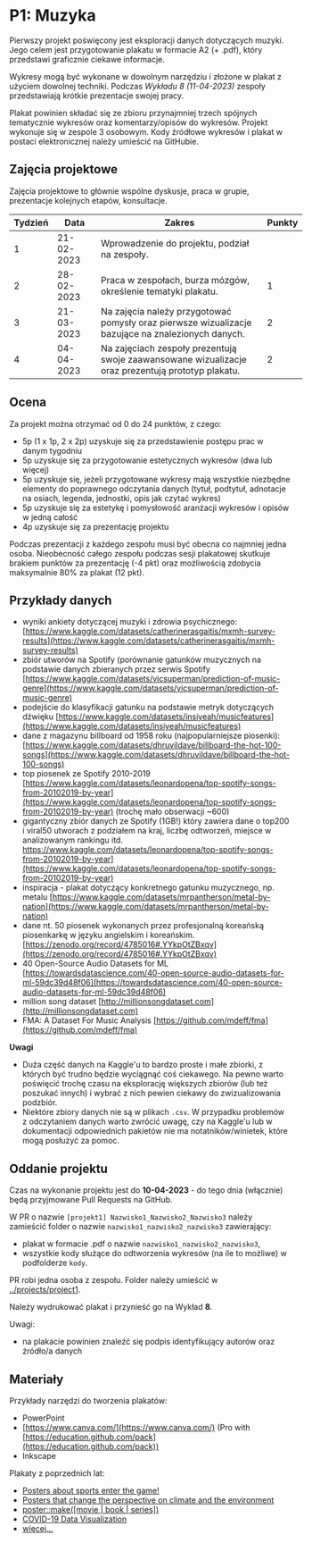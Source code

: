 # P1: Muzyka

Pierwszy projekt poświęcony jest eksploracji danych dotyczących muzyki. Jego celem jest przygotowanie plakatu w formacie A2 (+ .pdf), który przedstawi graficznie ciekawe informacje.

Wykresy mogą być wykonane w dowolnym narzędziu i złożone w plakat z użyciem dowolnej techniki. Podczas *Wykładu 8 (11-04-2023)* zespoły przedstawiają krótkie prezentacje swojej pracy.

Plakat powinien składać się ze zbioru przynajmniej trzech spójnych tematycznie wykresów oraz komentarzy/opisów do wykresów. Projekt wykonuje się w zespole 3 osobowym. Kody źródłowe wykresów i plakat w postaci elektronicznej należy umieścić na GitHubie.

## Zajęcia projektowe

Zajęcia projektowe to głównie wspólne dyskusje, praca w grupie, prezentacje kolejnych etapów, konsultacje.

<table style="undefined;table-layout: fixed; width: 526px">
<colgroup>
<col style="width: 59.116667px">
<col style="width: 82.116667px">
<col style="width: 331.116667px">
<col style="width: 54.116667px">
</colgroup>
<thead>
  <tr>
    <th>Tydzień</th>
    <th>Data</th>
    <th>Zakres</th>
    <th>Punkty</th>
  </tr>
</thead>
<tbody>
  <tr>
    <td>1</td>
    <td>21-02-2023</td>
    <td>Wprowadzenie do projektu, podział na zespoły.</td>
    <td></td>
  </tr>
  <tr>
    <td>2</td>
    <td>28-02-2023</td>
    <td>Praca w zespołach, burza mózgów, określenie tematyki plakatu.</td>
    <td>1</td>
  </tr>
  <tr>
    <td>3</td>
    <td>21-03-2023</td>
    <td>Na zajęcia należy przygotować pomysły oraz pierwsze wizualizacje bazujące na znalezionych danych.</td>
    <td>2</td>
  </tr>
  <tr>
    <td>4</td>
    <td>04-04-2023</td>
    <td>Na zajęciach zespoły prezentują swoje zaawansowane wizualizacje oraz  prezentują prototyp plakatu. </td>
    <td>2</td>
  </tr>
 
</tbody>
</table>

## Ocena

Za projekt można otrzymać od 0 do 24 punktów, z czego:

-   5p (1 x 1p, 2 x 2p) uzyskuje się za przedstawienie postępu prac w danym tygodniu
-   5p uzyskuje się za przygotowanie estetycznych wykresów (dwa lub więcej)
-   5p uzyskuje się, jeżeli przygotowane wykresy mają wszystkie niezbędne elementy do poprawnego odczytania danych (tytuł, podtytuł, adnotacje na osiach, legenda, jednostki, opis jak czytać wykres)
-   5p uzyskuje się za estetykę i pomysłowość aranżacji wykresów i opisów w jedną całość
-   4p uzyskuje się za prezentację projektu

Podczas prezentacji z każdego zespołu musi być obecna co najmniej jedna osoba. Nieobecność całego zespołu podczas sesji plakatowej skutkuje brakiem punktów za prezentację (-4 pkt) oraz możliwością zdobycia maksymalnie 80% za plakat (12 pkt).

## Przykłady danych

- wyniki ankiety dotyczącej muzyki i zdrowia psychicznego:
[https://www.kaggle.com/datasets/catherinerasgaitis/mxmh-survey-results](https://www.kaggle.com/datasets/catherinerasgaitis/mxmh-survey-results)
- zbiór utworów na Spotify (porównanie gatunków muzycznych na podstawie danych zbieranych przez serwis Spotify
[https://www.kaggle.com/datasets/vicsuperman/prediction-of-music-genre](https://www.kaggle.com/datasets/vicsuperman/prediction-of-music-genre)
- podejście do klasyfikacji gatunku na podstawie metryk dotyczących dźwięku
[https://www.kaggle.com/datasets/insiyeah/musicfeatures](https://www.kaggle.com/datasets/insiyeah/musicfeatures)
- dane z magazynu billboard od 1958 roku (najpopularniejsze piosenki): [](https://www.kaggle.com/datasets/dhruvildave/billboard-the-hot-100-songs)[https://www.kaggle.com/datasets/dhruvildave/billboard-the-hot-100-songs](https://www.kaggle.com/datasets/dhruvildave/billboard-the-hot-100-songs)
- top piosenek ze Spotify 2010-2019
[https://www.kaggle.com/datasets/leonardopena/top-spotify-songs-from-20102019-by-year](https://www.kaggle.com/datasets/leonardopena/top-spotify-songs-from-20102019-by-year) (trochę mało obserwacji ~600)
- gigantyczny zbiór danych ze Spotify (1GB!) który zawiera dane o top200 i viral50 utworach z podziałem na kraj, liczbę odtworzeń, miejsce w analizowanym rankingu itd.
https://www.kaggle.com/datasets/leonardopena/top-spotify-songs-from-20102019-by-year](https://www.kaggle.com/datasets/leonardopena/top-spotify-songs-from-20102019-by-year)
- inspiracja - plakat dotyczący konkretnego gatunku muzycznego, np. metalu
[https://www.kaggle.com/datasets/mrpantherson/metal-by-nation](https://www.kaggle.com/datasets/mrpantherson/metal-by-nation)
- dane nt. 50 piosenek wykonanych przez profesjonalną koreańską piosenkarkę w języku angielskim i koreańskim. [https://zenodo.org/record/4785016#.YYkpOtZBxqv](https://zenodo.org/record/4785016#.YYkpOtZBxqv)
- 40 Open-Source Audio Datasets for ML
[https://towardsdatascience.com/40-open-source-audio-datasets-for-ml-59dc39d48f06](https://towardsdatascience.com/40-open-source-audio-datasets-for-ml-59dc39d48f06)
- million song dataset
[http://millionsongdataset.com](http://millionsongdataset.com)
- FMA: A Dataset For Music Analysis
[https://github.com/mdeff/fma](https://github.com/mdeff/fma)



**Uwagi**

-   Duża część danych na Kaggle'u to bardzo proste i małe zbiorki, z których być trudno będzie wyciągnąć coś ciekawego. Na pewno warto poświęcić trochę czasu na eksplorację większych zbiorów (lub też poszukać innych) i wybrać z nich pewien ciekawy do zwizualizowania podzbiór.
-   Niektóre zbiory danych nie są w plikach `.csv`. W przypadku problemów z odczytaniem danych warto zwrócić uwagę, czy na Kaggle'u lub w dokumentacji odpowiednich pakietów nie ma notatników/winietek, które mogą posłużyć za pomoc.

## Oddanie projektu

Czas na wykonanie projektu jest do **10-04-2023** - do tego dnia (włącznie) będą przyjmowane Pull Requests na GitHub.

W PR o nazwie `[projekt1] Nazwisko1_Nazwisko2_Nazwisko3` należy zamieścić folder o nazwie `nazwisko1_nazwisko2_nazwisko3` zawierający:

-   plakat w formacie .pdf o nazwie `nazwisko1_nazwisko2_nazwisko3`,
-   wszystkie kody służące do odtworzenia wykresów (na ile to możliwe) w podfolderze `kody`.

PR robi jedna osoba z zespołu. Folder należy umieścić w [../projects/project1](https://github.com/MI2-Education/2023L-ExploratoryDataAnalysis/tree/main/projects/project1).

Należy wydrukować plakat i przynieść go na Wykład **8**. 

Uwagi:

-  na plakacie powinien znaleźć się podpis identyfikujący autorów oraz źródło/a danych

## Materiały

Przykłady narzędzi do tworzenia plakatów:

-   PowerPoint
-   [](https://www.canva.com/)[https://www.canva.com/](https://www.canva.com/) (Pro with [](https://education.github.com/pack)[https://education.github.com/pack](https://education.github.com/pack))
-   Inkscape

Plakaty z poprzednich lat:
-  [Posters about sports enter the game!](https://medium.com/responsibleml/posters-about-sports-enter-the-game-4cd77e659afe)
-   [Posters that change the perspective on climate and the environment](https://medium.com/responsibleml/posters-that-change-the-perspective-on-climate-and-the-environment-c3682c0f6c39)
-   [poster::make([movie | book | series])](https://medium.com/responsibleml/poster-make-movie-book-series-3ac2c8a01180)
-   [COVID-19 Data Visualization](https://medium.com/responsibleml/covid-19-data-visualization-bc0732c19d46)
- [więcej...](https://github.com/MI2-Education/posters)
